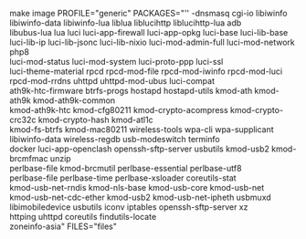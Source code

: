 make image PROFILE="generic" PACKAGES="'\'
-dnsmasq cgi-io libiwinfo libiwinfo-data libiwinfo-lua liblua liblucihttp liblucihttp-lua adb \
libubus-lua lua luci luci-app-firewall luci-app-opkg luci-base luci-lib-base \
luci-lib-ip luci-lib-jsonc luci-lib-nixio luci-mod-admin-full luci-mod-network php8 \
luci-mod-status luci-mod-system luci-proto-ppp luci-ssl \
luci-theme-material rpcd rpcd-mod-file rpcd-mod-iwinfo rpcd-mod-luci \
rpcd-mod-rrdns uhttpd uhttpd-mod-ubus luci-compat \
ath9k-htc-firmware btrfs-progs hostapd hostapd-utils kmod-ath kmod-ath9k kmod-ath9k-common \
kmod-ath9k-htc kmod-cfg80211 kmod-crypto-acompress kmod-crypto-crc32c kmod-crypto-hash kmod-atl1c \
kmod-fs-btrfs kmod-mac80211 wireless-tools wpa-cli wpa-supplicant \
libiwinfo-data wireless-regdb usb-modeswitch terminfo \
docker luci-app-openclash openssh-sftp-server usbutils kmod-usb2 kmod-brcmfmac unzip \
perlbase-file kmod-brcmutil perlbase-essential perlbase-utf8 \
perlbase-file  perlbase-time perlbase-xsloader coreutils-stat \
kmod-usb-net-rndis kmod-nls-base kmod-usb-core kmod-usb-net \
kmod-usb-net-cdc-ether kmod-usb2 kmod-usb-net-ipheth usbmuxd libimobiledevice usbutils iconv iptables openssh-sftp-server xz \
httping uhttpd coreutils findutils-locate \
zoneinfo-asia" FILES="files"
